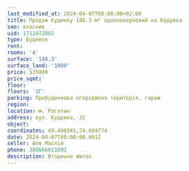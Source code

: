 ```yaml
---
last_modified_at: 2024-04-07T00:00:00+02:00
title: Продаж будинку 148.3 м² одноповерховий на Кудрика
seo: власник
uid: 1712472802
type: Будинок
rent:
rooms: '4'
surface: '148.3'
surface_land: '1000'
price: $35000
price_sqmt:
floor:
floors: '1Г'
parking: Прибудинкова огороджена територія, гараж
region:
location: м. Рогатин
address: вул. Кудрика, 32
object:
coordinates: 49.408345,24.604774
date: 2024-04-07T00:00:00.001Z
seller: Аля Маслій
phone: 380666011892
description: Вторинне житло
---
```

